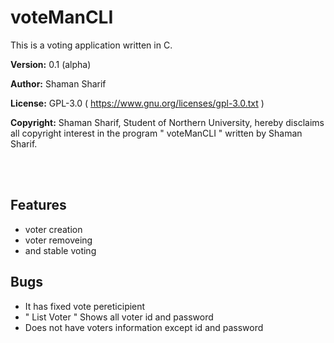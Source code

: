# voteManCLI

This is a voting application written in C.

<strong>Version:</strong> 0.1 (alpha)

<strong>Author:</strong> Shaman Sharif

<strong>License:</strong> GPL-3.0 ( https://www.gnu.org/licenses/gpl-3.0.txt )

<strong>Copyright:</strong> Shaman Sharif, Student of Northern University, hereby
                disclaims all copyright interest in the program
                " voteManCLI " written by Shaman Sharif.

<br>

<br>

## Features

* voter creation
* voter removeing
* and stable voting

## Bugs

* It has fixed vote pereticipient
* " List Voter " Shows all voter id and password
* Does not have voters information except id and password

